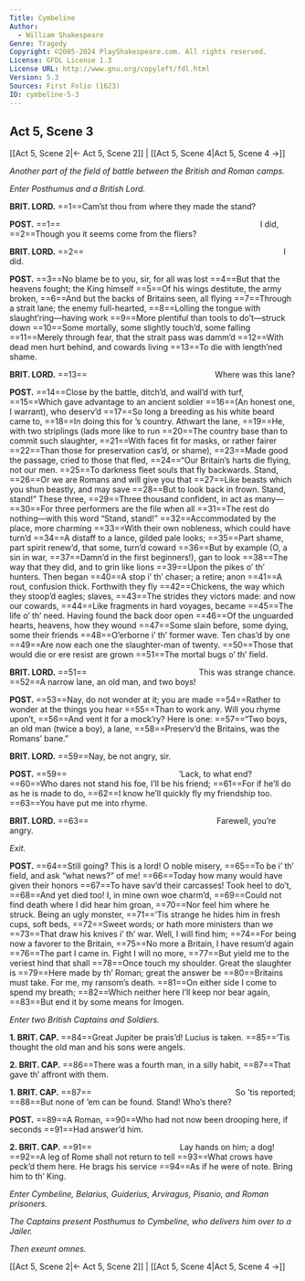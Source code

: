 ```yaml
---
Title: Cymbeline
Author: 
  - William Shakespeare
Genre: Tragedy
Copyright: ©2005-2024 PlayShakespeare.com. All rights reserved.
License: GFDL License 1.3
License URL: http://www.gnu.org/copyleft/fdl.html
Version: 5.3
Sources: First Folio (1623)
ID: cymbeline-5-3
---
```


## Act 5, Scene 3
[[Act 5, Scene 2|← Act 5, Scene 2]] | [[Act 5, Scene 4|Act 5, Scene 4 →]]

*Another part of the field of battle between the British and Roman camps.*

*Enter Posthumus and a British Lord.*

**BRIT. LORD.**
==1==Cam’st thou from where they made the stand?

**POST.**
==1==                         I did,
==2==Though you it seems come from the fliers?

**BRIT. LORD.**
==2==                         I did.

**POST.**
==3==No blame be to you, sir, for all was lost
==4==But that the heavens fought; the King himself
==5==Of his wings destitute, the army broken,
==6==And but the backs of Britains seen, all flying
==7==Through a strait lane; the enemy full-hearted,
==8==Lolling the tongue with slaught’ring—having work
==9==More plentiful than tools to do’t—struck down
==10==Some mortally, some slightly touch’d, some falling
==11==Merely through fear, that the strait pass was damm’d
==12==With dead men hurt behind, and cowards living
==13==To die with length’ned shame.

**BRIT. LORD.**
==13==                Where was this lane?

**POST.**
==14==Close by the battle, ditch’d, and wall’d with turf,
==15==Which gave advantage to an ancient soldier
==16==(An honest one, I warrant), who deserv’d
==17==So long a breeding as his white beard came to,
==18==In doing this for ’s country. Athwart the lane,
==19==He, with two striplings (lads more like to run
==20==The country base than to commit such slaughter,
==21==With faces fit for masks, or rather fairer
==22==Than those for preservation cas’d, or shame),
==23==Made good the passage, cried to those that fled,
==24==“Our Britain’s harts die flying, not our men.
==25==To darkness fleet souls that fly backwards. Stand,
==26==Or we are Romans and will give you that
==27==Like beasts which you shun beastly, and may save
==28==But to look back in frown. Stand, stand!” These three,
==29==Three thousand confident, in act as many⁠—
==30==For three performers are the file when all
==31==The rest do nothing—with this word “Stand, stand!”
==32==Accommodated by the place, more charming
==33==With their own nobleness, which could have turn’d
==34==A distaff to a lance, gilded pale looks;
==35==Part shame, part spirit renew’d, that some, turn’d coward
==36==But by example (O, a sin in war,
==37==Damn’d in the first beginners!), gan to look
==38==The way that they did, and to grin like lions
==39==Upon the pikes o’ th’ hunters. Then began
==40==A stop i’ th’ chaser; a retire; anon
==41==A rout, confusion thick. Forthwith they fly
==42==Chickens, the way which they stoop’d eagles; slaves,
==43==The strides they victors made: and now our cowards,
==44==Like fragments in hard voyages, became
==45==The life o’ th’ need. Having found the back door open
==46==Of the unguarded hearts, heavens, how they wound
==47==Some slain before, some dying, some their friends
==48==O’erborne i’ th’ former wave. Ten chas’d by one
==49==Are now each one the slaughter-man of twenty.
==50==Those that would die or ere resist are grown
==51==The mortal bugs o’ th’ field.

**BRIT. LORD.**
==51==              This was strange chance.
==52==A narrow lane, an old man, and two boys!

**POST.**
==53==Nay, do not wonder at it; you are made
==54==Rather to wonder at the things you hear
==55==Than to work any. Will you rhyme upon’t,
==56==And vent it for a mock’ry? Here is one:
==57==“Two boys, an old man (twice a boy), a lane,
==58==Preserv’d the Britains, was the Romans’ bane.”

**BRIT. LORD.**
==59==Nay, be not angry, sir.

**POST.**
==59==              ’Lack, to what end?
==60==Who dares not stand his foe, I’ll be his friend;
==61==For if he’ll do as he is made to do,
==62==I know he’ll quickly fly my friendship too.
==63==You have put me into rhyme.

**BRIT. LORD.**
==63==                Farewell, you’re angry.

*Exit.*

**POST.**
==64==Still going? This is a lord! O noble misery,
==65==To be i’ th’ field, and ask “what news?” of me!
==66==Today how many would have given their honors
==67==To have sav’d their carcasses! Took heel to do’t,
==68==And yet died too! I, in mine own woe charm’d,
==69==Could not find death where I did hear him groan,
==70==Nor feel him where he struck. Being an ugly monster,
==71==’Tis strange he hides him in fresh cups, soft beds,
==72==Sweet words; or hath more ministers than we
==73==That draw his knives i’ th’ war. Well, I will find him;
==74==For being now a favorer to the Britain,
==75==No more a Britain, I have resum’d again
==76==The part I came in. Fight I will no more,
==77==But yield me to the veriest hind that shall
==78==Once touch my shoulder. Great the slaughter is
==79==Here made by th’ Roman; great the answer be
==80==Britains must take. For me, my ransom’s death.
==81==On either side I come to spend my breath;
==82==Which neither here I’ll keep nor bear again,
==83==But end it by some means for Imogen.

*Enter two British Captains and Soldiers.*

**1. BRIT. CAP.**
==84==Great Jupiter be prais’d! Lucius is taken.
==85==’Tis thought the old man and his sons were angels.

**2. BRIT. CAP.**
==86==There was a fourth man, in a silly habit,
==87==That gave th’ affront with them.

**1. BRIT. CAP.**
==87==                  So ’tis reported;
==88==But none of ’em can be found. Stand! Who’s there?

**POST.**
==89==A Roman,
==90==Who had not now been drooping here, if seconds
==91==Had answer’d him.

**2. BRIT. CAP.**
==91==           Lay hands on him; a dog!
==92==A leg of Rome shall not return to tell
==93==What crows have peck’d them here. He brags his service
==94==As if he were of note. Bring him to th’ King.

*Enter Cymbeline, Belarius, Guiderius, Arviragus, Pisanio, and Roman prisoners.*

*The Captains present Posthumus to Cymbeline, who delivers him over to a Jailer.*

*Then exeunt omnes.*

[[Act 5, Scene 2|← Act 5, Scene 2]] | [[Act 5, Scene 4|Act 5, Scene 4 →]]
